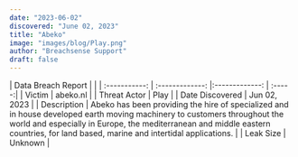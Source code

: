 ```yaml
---
date: "2023-06-02"
discovered: "June 02, 2023"
title: "Abeko"
image: "images/blog/Play.png"
author: "Breachsense Support"
draft: false
---
```


| Data Breach Report           |              | 
| :-----------: | :-------------:     |:-------------:    | :-----:|
| Victim      | abeko.nl      | 
| Threat Actor      | Play      | 
| Date Discovered      | Jun 02, 2023      | 
| Description      | Abeko has been providing the hire of specialized and in house developed earth moving machinery to customers throughout the world and especially in Europe, the mediterranean and middle eastern countries, for land based, marine and intertidal applications.      | 
| Leak Size      | Unknown      | 

